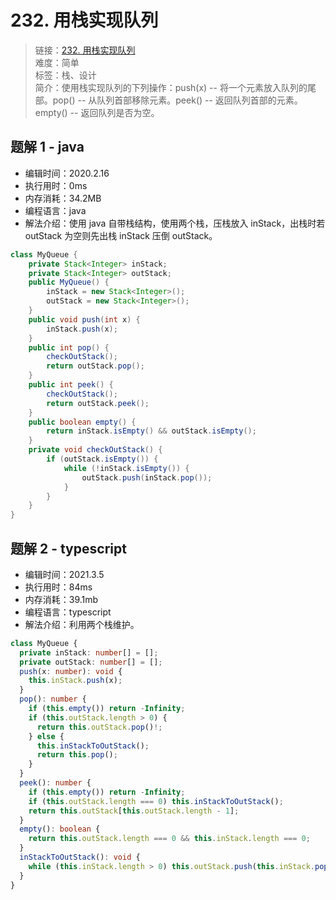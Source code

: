 # 232. 用栈实现队列

> 链接：[232. 用栈实现队列](https://leetcode-cn.com/problems/implement-queue-using-stacks/)  
> 难度：简单  
> 标签：栈、设计  
> 简介：使用栈实现队列的下列操作：push(x) -- 将一个元素放入队列的尾部。pop() -- 从队列首部移除元素。peek() -- 返回队列首部的元素。empty() -- 返回队列是否为空。

## 题解 1 - java

- 编辑时间：2020.2.16
- 执行用时：0ms
- 内存消耗：34.2MB
- 编程语言：java
- 解法介绍：使用 java 自带栈结构，使用两个栈，压栈放入 inStack，出栈时若 outStack 为空则先出栈 inStack 压倒 outStack。

```java
class MyQueue {
	private Stack<Integer> inStack;
	private Stack<Integer> outStack;
    public MyQueue() {
        inStack = new Stack<Integer>();
		outStack = new Stack<Integer>();
    }
	public void push(int x) {
		inStack.push(x);
	}
	public int pop() {
		checkOutStack();
		return outStack.pop();
	}
	public int peek() {
		checkOutStack();
		return outStack.peek();
	}
	public boolean empty() {
		return inStack.isEmpty() && outStack.isEmpty();
	}
	private void checkOutStack() {
		if (outStack.isEmpty()) {
			while (!inStack.isEmpty()) {
				outStack.push(inStack.pop());
			}
		}
	}
}
```

## 题解 2 - typescript

- 编辑时间：2021.3.5
- 执行用时：84ms
- 内存消耗：39.1mb
- 编程语言：typescript
- 解法介绍：利用两个栈维护。

```typescript
class MyQueue {
  private inStack: number[] = [];
  private outStack: number[] = [];
  push(x: number): void {
    this.inStack.push(x);
  }
  pop(): number {
    if (this.empty()) return -Infinity;
    if (this.outStack.length > 0) {
      return this.outStack.pop()!;
    } else {
      this.inStackToOutStack();
      return this.pop();
    }
  }
  peek(): number {
    if (this.empty()) return -Infinity;
    if (this.outStack.length === 0) this.inStackToOutStack();
    return this.outStack[this.outStack.length - 1];
  }
  empty(): boolean {
    return this.outStack.length === 0 && this.inStack.length === 0;
  }
  inStackToOutStack(): void {
    while (this.inStack.length > 0) this.outStack.push(this.inStack.pop()!);
  }
}
```
